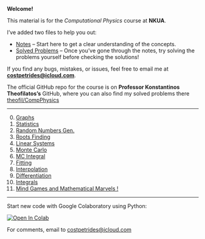 **Welcome!**

This material is for the *Computational Physics* course at **NKUA**.

I’ve added two files to help you out:

* [Notes](https://github.com/costpetrides/Computational-Physics/blob/main/Comp_Phys_Notes.pdf)  – Start here to get a clear understanding of the concepts.
* [Solved Problems](https://github.com/costpetrides/Computational-Physics/blob/main/Comp_Phys_Solutions.pdf)  – Once you’ve gone through the notes, try solving the problems yourself before checking the solutions! 

If you find any bugs, mistakes, or issues, feel free to email me at **[costpetrides@icloud.com](mailto:costpetrides@icloud.com)**.

The official GitHub repo for the course is on **Professor Konstantinos Theofilatos’s** GitHub, where you can also find my solved problems there
[theofil/CompPhysics](https://github.com/theofil/CompPhysics)
 
-------------- 
0. [Graphs](https://github.com/costpetrides/Computational-Physics/tree/main/Graphs)
1. [Statistics](https://github.com/costpetrides/Computational-Physics/tree/main/Statistics)
2. [Random Numbers Gen.](https://github.com/costpetrides/Computational-Physics/tree/main/Random%20Numbers%20Gen.)
3. [Roots Finding](https://github.com/costpetrides/Computational-Physics/tree/main/Roots%20Finding)
4. [Linear Systems](https://github.com/costpetrides/Computational-Physics/tree/main/LinearSystems)
5. [Monte Carlo](https://github.com/costpetrides/Computational-Physics/tree/main/Monte%20Carlo)
6. [MC Integral](https://github.com/costpetrides/Computational-Physics/tree/main/MC%20Integral)
7. [Fitting](https://github.com/costpetrides/Computational-Physics/tree/main/Fitting)
8. [Interpolation](https://github.com/costpetrides/Computational-Physics/tree/main/Interpolation)
9. [Differentiation](https://github.com/costpetrides/Computational-Physics/tree/main/Differentiation)
10. [Ιntegrals](https://github.com/costpetrides/Computational-Physics/tree/main/Integrals)
11. [Mind Games and Mathematical Marvels !](https://github.com/costpetrides/Computational-Physics/tree/main/Mind-Games)



------ 
   
Start new code with Google Colaboratory  using  Python: 
   
[![Open In Colab](https://colab.research.google.com/assets/colab-badge.svg)](https://colab.research.google.com/github/googlecolab/colabtools/blob/master/notebooks/colab-github-demo.ipynb)


For comments,  email to costpetrides@icloud.com 
